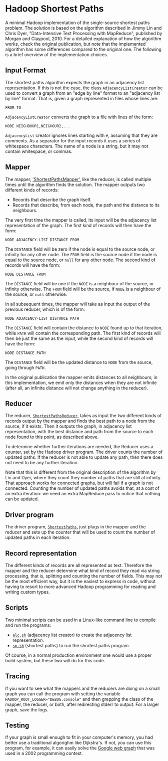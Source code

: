 # Hadoop Shortest Paths

A minimal Hadoop implementation of the single-source shortest paths
problem. The solution is based on the algorithm described in Jimmy Lin
and Chris Dyer, "Data-Intensive Text Processing with MapReduce",
published by Morgan and Claypool, 2010. For a detailed explanation of
how the algorithm works, check the original publication, but note that
the implemented algorithm has some differences compared to the
original one. The following is a brief overview of the implementation
choices.

## Input Format

The shortest paths algorithm expects the graph in an adjacency list
representation. If this is not the case, the class
[`AdjacencyListCreator`](AdjacencyListCreator.java) can be used to
convert a graph from an "edge by line" format to an "adjacency list by
line" format. That is, given a graph represented in files whose lines
are:
```
FROM TO
```
`AdjacencyListCreator` converts the graph to a file with lines of the
form:
```
NODE NEIGHBOUR1,NEIGHOUR2,...
```

`AdjacencyList` creator ignores lines starting with `#`, assuming that
they are comments. As a separator for the input records it uses a
series of whitespace characters. The name of a node is a string, but
it may not contain whitespace, or commas.

## Mapper

The mapper, ['ShortestPathsMapper'](ShortestPathsMapper), like the
reducer, is called multiple times until the algorithm finds the
solution. The mapper outputs two different kinds of records:
  * Records that describe the graph itself.
  * Records that describe, from each node, the path and the distance
    to its neighbours.

The very first time the mapper is called, its input will be the
adjacency list representation of the graph. The first kind of records
will then have the form:
```
NODE ADJACENCY-LIST DISTANCE FROM
```
The `DISTANCE` field will be zero if the node is equal to the source node, or
infinity for any other node. The `FROM` field is the source node if
the node is equal to the source node, or `null` for any other node.
The second kind of records will have the form:
```
NODE DISTANCE FROM
```
The `DISTANCE` field will be one if the `NODE` is a neighbour of the
source, or infinity otherwise. The `FROM` field will be the source, if
`NODE` is a neighbour of the source, or `null` otherwise.

In all subsequent times, the mapper will take as input the output of
the previous reducer, which is of the form:
```
NODE ADJACENCY-LIST DISTANCE PATH
```
The `DISTANCE` field will contain the distance to `NODE` found up to
that iteration, while `PATH` will contain the corresponding path.
The first kind of records will then be just the same as the input,
while the second kind of records will have the form:
```
NODE DISTANCE PATH
```
The `DISTANCE` field will be the updated distance to `NODE` from the
source, going through `PATH`.

In the original publication the mapper emits distances to all
neighbours; in this implementation, we emit only the distances when
they are not infinite (after all, an infinite distance will not change
anything in the reducer).

## Reducer

The reducer, [`ShortestPathsReducer`](ShortestPathsReducer), takes as
input the two different kinds of records output by the mapper and
finds the best path to a node from the source, if it exists. Then it
outputs the graph, in adjacency list representation, with the best
distance and path from the source to each node found to this point, as
described above.

To determine whether further iterations are needed, the Reducer uses a
counter, set by the Hadoop driver program. The driver counts the
number of updated paths. If the reducer is not able to update any
path, then there does not need to be any further iteration.

Note that this is different from the original description of the
algorithm by Lin and Dyer, where they count they number of paths that
are still at infinity. That approach works for connected graphs, but
will fail if a graph is not connected. Counting the number of updated
paths avoids that, at a cost of an extra iteration: we need an extra
MapReduce pass to notice that nothing can be updated.

## Driver program

The driver program, [`ShortestPaths`](ShortestPaths.java), just plugs in
the mapper and the reducer and sets up the counter that will be used
to count the number of updated paths in each iteration.

## Record representation

The different kinds of records are all represented as text. Therefore
the mapper and the reducer determine what kind of record they read
via string processing, that is, splitting and counting the number of
fields. This may not be the most efficient way, but it is the easiest
to express in code, without having to resort to more advanced Hadoop
programming for reading and writing custom types.

## Scripts

Two minimal scripts can be used in a Linux-like command line to
compile and run the programs:
  * [`alc.sh`](alc.sh) (adjacency list creator) to create the
    adjacency list representation.
  * [`sp.sh`](sp.sh) (shortest paths) to run the shortest paths
    program.
    
Of course, in a normal production environment one would use a proper
build system, but these two will do for this code.

## Tracing

If you want to see what the mappers and the reducers are doing on a
small graph you can call the program with setting the variable
`HADOOP_ROOT_LOGGER="DEBUG,console"` and then grepping the class of
the mapper, the reducer, or both, after redirecting stderr to output.
For a larger graph, save the logs.

## Testing

If your graph is small enough to fit in your computer's memory, you
had better use a traditional algorighm like Dijkstra's. If not, you
can use this program, for example, it can easily solve the
[Google web graph](https://snap.stanford.edu/data/web-Google.html)
that was used in a 2002 programming contest.
